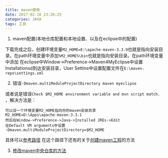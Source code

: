 ```yaml
---
title: maven使用
date: 2017-02-16 23:26:25
categories: JAVA
tags: 工具
---
```


1. maven配置(本地仓库配置和本地设置、以及在eclipse中的配置)

下载完成之后，创建环境变量`M2_HOME=E:\apache-maven-3.3.9`也就是指向安装目录。在path环境变量中添加`%M2_HOME%\bin`也就是指向安装目录。在path环境变量中添加
在eclipse中Window->Preference->Maven4MyEclipse中设置Installationsd到达安装目录，User Settins中设置配置文件在`E:\maven-repo\settings.xml`
<!--more-->

2. 错误`-Dmaven.multiModuleProjectDirectory maven myeclipse`

或者说是错误`Check $M2_HOME environment variable and mvn script match. `，解决方法是：
```
可以设一个环境变量M2_HOME指向你的maven安装目录
M2_HOME=D:\Apps\apache-maven-3.3.1
然后在Window->Preference->Java->Installed JREs->Edit
在Default VM arguments中设置
-Dmaven.multiModuleProjectDirectory=$M2_HOME
```
具体可以[参考路径](http://fxb4632242.iteye.com/blog/2193945)
在这个路径下还有的关于[创建maven工程](http://panyongzheng.iteye.com/blog/2200514)的方法

3. [修改maven中央仓库的方法](http://blog.csdn.net/whh743/article/details/53579668)
